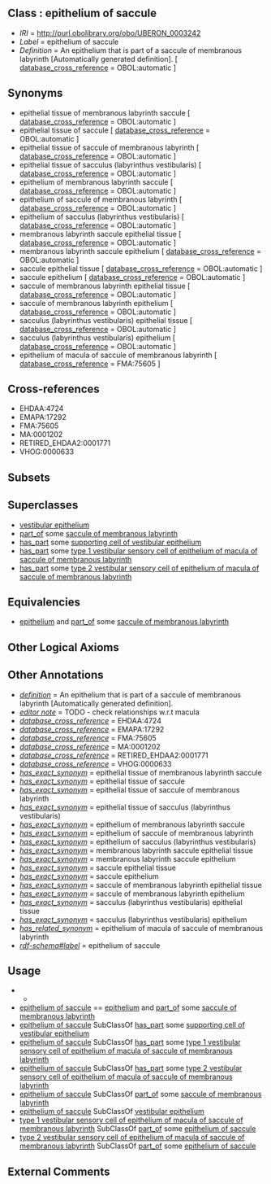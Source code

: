 
## Class : epithelium of saccule

 * *IRI* = http://purl.obolibrary.org/obo/UBERON_0003242
 * *Label* = epithelium of saccule
 * *Definition* = An epithelium that is part of a saccule of membranous labyrinth [Automatically generated definition]. [ [database_cross_reference](../../ef/oboInOwl#hasDbXref.md) = OBOL:automatic ]

## Synonyms

 * epithelial tissue of membranous labyrinth saccule [ [database_cross_reference](../../ef/oboInOwl#hasDbXref.md) = OBOL:automatic ]
 * epithelial tissue of saccule [ [database_cross_reference](../../ef/oboInOwl#hasDbXref.md) = OBOL:automatic ]
 * epithelial tissue of saccule of membranous labyrinth [ [database_cross_reference](../../ef/oboInOwl#hasDbXref.md) = OBOL:automatic ]
 * epithelial tissue of sacculus (labyrinthus vestibularis) [ [database_cross_reference](../../ef/oboInOwl#hasDbXref.md) = OBOL:automatic ]
 * epithelium of membranous labyrinth saccule [ [database_cross_reference](../../ef/oboInOwl#hasDbXref.md) = OBOL:automatic ]
 * epithelium of saccule of membranous labyrinth [ [database_cross_reference](../../ef/oboInOwl#hasDbXref.md) = OBOL:automatic ]
 * epithelium of sacculus (labyrinthus vestibularis) [ [database_cross_reference](../../ef/oboInOwl#hasDbXref.md) = OBOL:automatic ]
 * membranous labyrinth saccule epithelial tissue [ [database_cross_reference](../../ef/oboInOwl#hasDbXref.md) = OBOL:automatic ]
 * membranous labyrinth saccule epithelium [ [database_cross_reference](../../ef/oboInOwl#hasDbXref.md) = OBOL:automatic ]
 * saccule epithelial tissue [ [database_cross_reference](../../ef/oboInOwl#hasDbXref.md) = OBOL:automatic ]
 * saccule epithelium [ [database_cross_reference](../../ef/oboInOwl#hasDbXref.md) = OBOL:automatic ]
 * saccule of membranous labyrinth epithelial tissue [ [database_cross_reference](../../ef/oboInOwl#hasDbXref.md) = OBOL:automatic ]
 * saccule of membranous labyrinth epithelium [ [database_cross_reference](../../ef/oboInOwl#hasDbXref.md) = OBOL:automatic ]
 * sacculus (labyrinthus vestibularis) epithelial tissue [ [database_cross_reference](../../ef/oboInOwl#hasDbXref.md) = OBOL:automatic ]
 * sacculus (labyrinthus vestibularis) epithelium [ [database_cross_reference](../../ef/oboInOwl#hasDbXref.md) = OBOL:automatic ]
 * epithelium of macula of saccule of membranous labyrinth [ [database_cross_reference](../../ef/oboInOwl#hasDbXref.md) = FMA:75605 ]

## Cross-references

 * EHDAA:4724
 * EMAPA:17292
 * FMA:75605
 * MA:0001202
 * RETIRED_EHDAA2:0001771
 * VHOG:0000633

## Subsets


## Superclasses

 * [vestibular epithelium](../../UBERON/32/UBERON_0006932.md)
 * [part_of](../../BFO/50/BFO_0000050.md) some [saccule of membranous labyrinth](../../UBERON/54/UBERON_0001854.md)
 * [has_part](../../BFO/51/BFO_0000051.md) some [supporting cell of vestibular epithelium](../../CL/16/CL_0002316.md)
 * [has_part](../../BFO/51/BFO_0000051.md) some [type 1 vestibular sensory cell of epithelium of macula of saccule of membranous labyrinth](../../CL/80/CL_1000380.md)
 * [has_part](../../BFO/51/BFO_0000051.md) some [type 2 vestibular sensory cell of epithelium of macula of saccule of membranous labyrinth](../../CL/84/CL_1000384.md)

## Equivalencies

 * [epithelium](../../UBERON/83/UBERON_0000483.md) and [part_of](../../BFO/50/BFO_0000050.md) some [saccule of membranous labyrinth](../../UBERON/54/UBERON_0001854.md)

## Other Logical Axioms


## Other Annotations

 * *[definition](../../IAO/15/IAO_0000115.md)* = An epithelium that is part of a saccule of membranous labyrinth [Automatically generated definition].
 * *[editor note](../../IAO/16/IAO_0000116.md)* = TODO - check relationships w.r.t macula
 * *[database_cross_reference](../../ef/oboInOwl#hasDbXref.md)* = EHDAA:4724
 * *[database_cross_reference](../../ef/oboInOwl#hasDbXref.md)* = EMAPA:17292
 * *[database_cross_reference](../../ef/oboInOwl#hasDbXref.md)* = FMA:75605
 * *[database_cross_reference](../../ef/oboInOwl#hasDbXref.md)* = MA:0001202
 * *[database_cross_reference](../../ef/oboInOwl#hasDbXref.md)* = RETIRED_EHDAA2:0001771
 * *[database_cross_reference](../../ef/oboInOwl#hasDbXref.md)* = VHOG:0000633
 * *[has_exact_synonym](../../ym/oboInOwl#hasExactSynonym.md)* = epithelial tissue of membranous labyrinth saccule
 * *[has_exact_synonym](../../ym/oboInOwl#hasExactSynonym.md)* = epithelial tissue of saccule
 * *[has_exact_synonym](../../ym/oboInOwl#hasExactSynonym.md)* = epithelial tissue of saccule of membranous labyrinth
 * *[has_exact_synonym](../../ym/oboInOwl#hasExactSynonym.md)* = epithelial tissue of sacculus (labyrinthus vestibularis)
 * *[has_exact_synonym](../../ym/oboInOwl#hasExactSynonym.md)* = epithelium of membranous labyrinth saccule
 * *[has_exact_synonym](../../ym/oboInOwl#hasExactSynonym.md)* = epithelium of saccule of membranous labyrinth
 * *[has_exact_synonym](../../ym/oboInOwl#hasExactSynonym.md)* = epithelium of sacculus (labyrinthus vestibularis)
 * *[has_exact_synonym](../../ym/oboInOwl#hasExactSynonym.md)* = membranous labyrinth saccule epithelial tissue
 * *[has_exact_synonym](../../ym/oboInOwl#hasExactSynonym.md)* = membranous labyrinth saccule epithelium
 * *[has_exact_synonym](../../ym/oboInOwl#hasExactSynonym.md)* = saccule epithelial tissue
 * *[has_exact_synonym](../../ym/oboInOwl#hasExactSynonym.md)* = saccule epithelium
 * *[has_exact_synonym](../../ym/oboInOwl#hasExactSynonym.md)* = saccule of membranous labyrinth epithelial tissue
 * *[has_exact_synonym](../../ym/oboInOwl#hasExactSynonym.md)* = saccule of membranous labyrinth epithelium
 * *[has_exact_synonym](../../ym/oboInOwl#hasExactSynonym.md)* = sacculus (labyrinthus vestibularis) epithelial tissue
 * *[has_exact_synonym](../../ym/oboInOwl#hasExactSynonym.md)* = sacculus (labyrinthus vestibularis) epithelium
 * *[has_related_synonym](../../ym/oboInOwl#hasRelatedSynonym.md)* = epithelium of macula of saccule of membranous labyrinth
 * *[rdf-schema#label](../../el/rdf-schema#label.md)* = epithelium of saccule

## Usage

 * -
 * [epithelium of saccule](../../UBERON/42/UBERON_0003242.md) == [epithelium](../../UBERON/83/UBERON_0000483.md) and [part_of](../../BFO/50/BFO_0000050.md) some [saccule of membranous labyrinth](../../UBERON/54/UBERON_0001854.md)
 * [epithelium of saccule](../../UBERON/42/UBERON_0003242.md) SubClassOf [has_part](../../BFO/51/BFO_0000051.md) some [supporting cell of vestibular epithelium](../../CL/16/CL_0002316.md)
 * [epithelium of saccule](../../UBERON/42/UBERON_0003242.md) SubClassOf [has_part](../../BFO/51/BFO_0000051.md) some [type 1 vestibular sensory cell of epithelium of macula of saccule of membranous labyrinth](../../CL/80/CL_1000380.md)
 * [epithelium of saccule](../../UBERON/42/UBERON_0003242.md) SubClassOf [has_part](../../BFO/51/BFO_0000051.md) some [type 2 vestibular sensory cell of epithelium of macula of saccule of membranous labyrinth](../../CL/84/CL_1000384.md)
 * [epithelium of saccule](../../UBERON/42/UBERON_0003242.md) SubClassOf [part_of](../../BFO/50/BFO_0000050.md) some [saccule of membranous labyrinth](../../UBERON/54/UBERON_0001854.md)
 * [epithelium of saccule](../../UBERON/42/UBERON_0003242.md) SubClassOf [vestibular epithelium](../../UBERON/32/UBERON_0006932.md)
 * [type 1 vestibular sensory cell of epithelium of macula of saccule of membranous labyrinth](../../CL/80/CL_1000380.md) SubClassOf [part_of](../../BFO/50/BFO_0000050.md) some [epithelium of saccule](../../UBERON/42/UBERON_0003242.md)
 * [type 2 vestibular sensory cell of epithelium of macula of saccule of membranous labyrinth](../../CL/84/CL_1000384.md) SubClassOf [part_of](../../BFO/50/BFO_0000050.md) some [epithelium of saccule](../../UBERON/42/UBERON_0003242.md)

## External Comments

